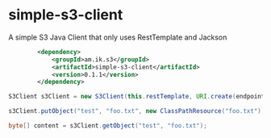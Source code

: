 # simple-s3-client

A simple S3 Java Client that only uses RestTemplate and Jackson

```xml
		<dependency>
			<groupId>am.ik.s3</groupId>
			<artifactId>simple-s3-client</artifactId>
			<version>0.1.1</version>
		</dependency>
```


```java
S3Client s3Client = new S3Client(this.restTemplate, URI.create(endpoint), regionName, accessKeyId, secretAccessKey);

s3Client.putObject("test", "foo.txt", new ClassPathResource("foo.txt"), MediaType.TEXT_PLAIN);

byte[] content = s3Client.getObject("test", "foo.txt");
```